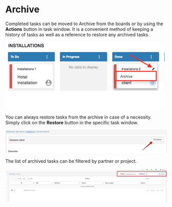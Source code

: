Archive
======

Completed tasks can be moved to Archive from the boards or by using the **Actions** button in task window. It is a convenient method of keeping a history of tasks as well as a reference to restore any archived tasks.

![Archive task](archive_task.png)

You can always restore tasks from the archive in case of a necessity. Simply click on the **Restore** button in the specific task window.

![Archive task](restore_archive.png)

The list of archived tasks can be filtered by partner or project.

![Archive List](archive_filter.jpg)
